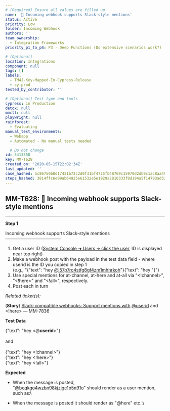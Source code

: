 ```yaml
---
# (Required) Ensure all values are filled up
name: '🚀 Incoming webhook supports Slack-style mentions'
status: Active
priority: Low
folder: Incoming Webhook
authors: ''
team_ownership:
  - Integration Frameworks
priority_p1_to_p4: P3 - Deep Functions (Do extensive scenarios work?)

# (Optional)
location: Integrations
component: null
tags: []
labels:
  - TM4J-Key-Mapped-In-Cypress-Release
  - cy-prod
tested_by_contributor: ''

# (Optional) Test type and tools
cypress: in Production
detox: null
mmctl: null
playwright: null
rainforest:
  - Evaluating
manual_test_environments:
  - Webapp
  - Automated - No manual tests needed

  # Do not change
id: 5413350
key: MM-T628
created_on: '2020-05-15T22:02:34Z'
last_updated: ''
case_hashed: 5c86750b8d17421b72c2d0f31bf4725fb48769c15970d2db9c1ac8aa49bd0e0de46e3049dd61b524431fd917a1a87660
steps_hashed: 3814ffc6e99ab64925e61532e5e1929a2810333f8d194a5f14793ad325e89e55a994cf83b480a31de3fcc6c9c26bcde1
---
```


<!-- (Auto-generated) Based on frontmatter's "key" and "name" -->

## MM-T628: 🚀 Incoming webhook supports Slack-style mentions

---

**Step 1**

Incoming webhook supports Slack-style mentions\
–––––––––––––––––––––––––

1. Get a user ID ([System Console ➜ Users ➜ click the user](https://postgres.test.mattermost.com/admin_console/user_management/users), ID is displayed near top right)
2. Make a webhook post with the payload in the test data field - where userid is the ID you copied in step 1\
   (e.g., "{"text": "hey [@i57p7rc4stfg8gf4zm1mhhrkoh]()"}{"text": "hey "}")
3. Use special mentions for at-channel, at-here and at-all via "\<!channel>", "\<!here>" and "\<!all>", respectively.
4. Post each in turn

_Related ticket(s):_

(**Story**) [Slack-compatible webhooks: Support mentions with](https://mattermost.atlassian.net/browse/MM-7836) [@userid]() and \<!here> — MM-7836

**Test Data**

{"text": "hey <@**userid**>"}\
\
and\
\
{"text": "hey \<!channel>"}\
{"text": "hey \<!here>"}\
{"text": "hey \<!all>"}

**Expected**

- When the message is posted,\
  "[@beqkgo4wzbn98kjzjgc1p5n91o]()" should render as a user mention, such as:\\

[](https://github.com/mattermost/mattermost-server/pull/7737)

- When the message is posted it should render as "@here" etc.:\\
